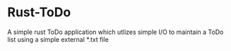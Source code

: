 # Rust-ToDo
A simple rust ToDo application which utlizes simple I/O to maintain a ToDo list using a simple external *.txt file
